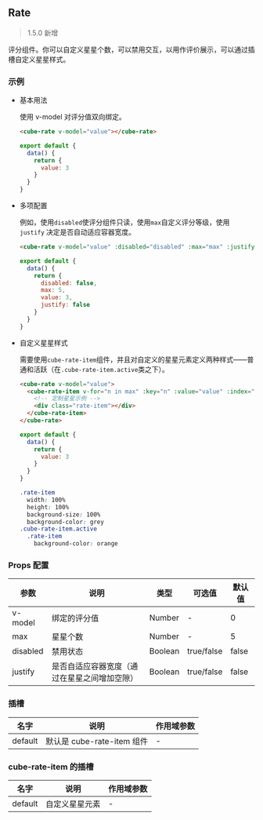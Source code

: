 ## Rate

> 1.5.0 新增

评分组件。你可以自定义星星个数，可以禁用交互，以用作评价展示，可以通过插槽自定义星星样式。

### 示例

- 基本用法

  使用 v-model 对评分值双向绑定。

  ```html
  <cube-rate v-model="value"></cube-rate>
  ```

  ```javascript
  export default {
    data() {
      return {
        value: 3
      }
    }
  }
  ```

- 多项配置

  例如，使用`disabled`使评分组件只读，使用`max`自定义评分等级，使用 `justify` 决定是否自动适应容器宽度。

  ```html
  <cube-rate v-model="value" :disabled="disabled" :max="max" :justify="justify"></cube-rate>
  ```

  ```javascript
  export default {
    data() {
      return {
        disabled: false,
        max: 5,
        value: 3,
        justify: false
      }
    }
  }
  ```

- 自定义星星样式

  需要使用`cube-rate-item`组件，并且对自定义的星星元素定义两种样式——普通和活跃（在`.cube-rate-item.active`类之下）。

  ```html
  <cube-rate v-model="value">
    <cube-rate-item v-for="n in max" :key="n" :value="value" :index="n">
      <!-- 定制星星示例 -->
      <div class="rate-item"></div>
    </cube-rate-item>
  </cube-rate>
  ```

  ```javascript
  export default {
    data() {
      return {
        value: 3
      }
    }
  }
  ```

  ```css
  .rate-item
    width: 100%
    height: 100%
    background-size: 100%
    background-color: grey
  .cube-rate-item.active
    .rate-item
      background-color: orange
  ```

### Props 配置

| 参数 | 说明 | 类型 | 可选值 | 默认值 |
| - | - | - | - | - |
| v-model | 绑定的评分值 | Number | - | 0 |
| max | 星星个数 | Number | - | 5 |
| disabled | 禁用状态 | Boolean | true/false | false |
| justify | 是否自适应容器宽度（通过在星星之间增加空隙） | Boolean | true/false | false |

### 插槽

| 名字 | 说明 | 作用域参数 |
| - | - | - |
| default | 默认是 cube-rate-item 组件 | - |

### cube-rate-item 的插槽

| 名字 | 说明 | 作用域参数 |
| - | - | - |
| default | 自定义星星元素 | - |
